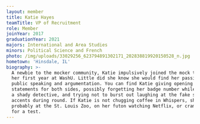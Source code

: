 ```yaml
---
layout: member
title: Katie Hayes
teamTitle: VP of Recruitment
role: Member
joinYear: 2017
graduationYear: 2021
majors: International and Area Studies
minors: Political Science and French
photo: /img/uploads/33029256_623794891302171_202838819920150528_n.jpg
hometown: 'Hinsdale, IL'
biography: >-
  A newbie to the mocker community, Katie impulsively joined the mock trial team
  her first year at WashU. Little did she know she would find her passion for
  public speaking and argumentation. You can find Katie giving opening
  statements for both sides, possibly forgetting her badge number while playing
  a shady detective, and trying not to burst out laughing at the fake southern
  accents during round. If Katie is not chugging coffee in Whispers, she’s
  probably at the St. Louis Zoo, on her futon watching Netflix, or cram studying
  for a test.
---
```


